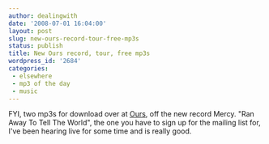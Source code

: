 ```yaml
---
author: dealingwith
date: '2008-07-01 16:04:00'
layout: post
slug: new-ours-record-tour-free-mp3s
status: publish
title: New Ours record, tour, free mp3s
wordpress_id: '2684'
categories:
 - elsewhere
 - mp3 of the day
 - music
---
```


FYI, two mp3s for download over at [Ours][1], off the new record Mercy. "Ran
Away To Tell The World", the one you have to sign up for the mailing list for,
I've been hearing live for some time and is really good.

   [1]: http://www.ours.net/

